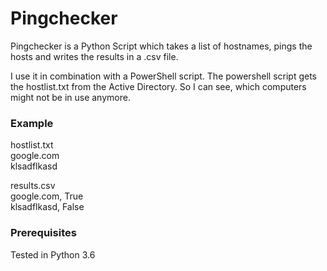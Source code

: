 # Pingchecker

Pingchecker is a Python Script which takes a list of hostnames, pings the hosts and writes the results in a .csv file. 

I use it in combination with a PowerShell script. The powershell script gets the hostlist.txt from the Active Directory. So I can see, which computers might not be in use anymore. 

### Example

hostlist.txt <br/>
google.com <br/>
klsadflkasd <br/>

results.csv <br/>
google.com, True <br/>
klsadflkasd, False <br/>

### Prerequisites

Tested in Python 3.6